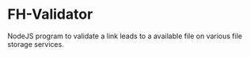 # FH-Validator
NodeJS program to validate a link leads to a available file on various file storage services.
